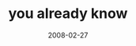 ---
layout: base.njk
title : 'you already know' 
view_title : 'you already know' 
year : '2008' 
date : '2008-02-27' 
img_file : '/drawing/youalreadyknow.png' 
html_file : 'youalreadyknow' 
next_html : 'almostthere.html' 
year_order : '90' 
permalink : "title/{{html_file}}.html"
---